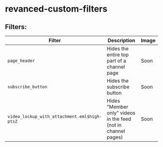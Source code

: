 # revanced-custom-filters

## Filters:

| Filter       | Description       | Image |
|-------------------|-------------------|-------|
| `page_header`  | Hides the entire top part of a channel page | Soon |
| `subscribe_button`  | Hides the subscribe button  |Soon|
| `video_lockup_with_attachment.eml$high-ptsZ`  | Hides "Member only" videos in the feed (not in channel pages)| Soon |
